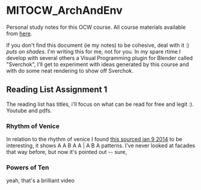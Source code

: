# MITOCW_ArchAndEnv
Personal study notes for this OCW course. All course materials available from  [here](http://ocw.mit.edu/courses/architecture/4-111-introduction-to-architecture-environmental-design-spring-2014/readings/).

If you don't find this document (ie my notes) to be cohesive, deal with it :) *puts on shades*. I'm writing this for me, not for you. In my spare rtime I develop with several others a Visual Programming plugin for Blender called "Sverchok", I'll get to experiment with ideas generated by this course and with do some neat rendering to show off Sverchok.

## Reading List Assignment 1

The reading list has titles, i'll focus on what can be read for free and legit :). Youtube and pdfs. 

### Rhythm of Venice
In relation to the rhythm of venice I found [this sourced jan 9 2014](http://ocw.mit.edu/courses/architecture/4-111-introduction-to-architecture-environmental-design-spring-2014/readings/) to be interesting, it shows A A B A A | A B A patterns. I've never looked at facades that way before, but now it's pointed out -- sure, 
### Powers of Ten
yeah, that's a brilliant video

